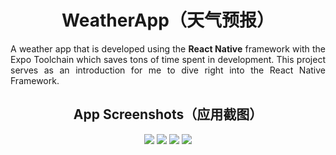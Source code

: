
<div align='center'>
  <h1> WeatherApp（天气预报） </h1>
  <p align='justify'>A weather app that is developed using the <b>React Native</b> framework with the Expo Toolchain which saves tons of time spent in development. This project serves as an introduction for me to dive right into the React Native Framework.
  </p>
  <h2> App Screenshots（应用截图）</h2>
    <img src='https://github.com/ngzhekai/WeatherApp/assets/61905056/5c5f84a3-c873-4b2e-942e-388d5254e71d'/>
    <img src='https://github.com/ngzhekai/WeatherApp/assets/61905056/39dd7f5d-c4a9-4ce4-ac08-613ac15b8b88'/>
    <img src='https://github.com/ngzhekai/WeatherApp/assets/61905056/2e8dfc0f-cd19-4119-8655-dca8ac771c7a'/>
    <img src='https://github.com/ngzhekai/WeatherApp/assets/61905056/d0c5954c-ee7c-49e7-a0d4-285074aae34b'/>
</div>
